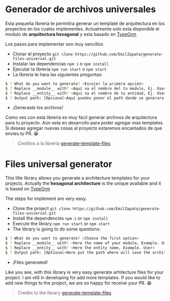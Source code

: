 
# Generador de archivos universales

Esta pequeña libreria te permitira generar un template de arquitectura en los proyectos en los cuales implementes. Actualmente solo esta disponible el modulo de **arquitectura hexagonal** y esta basado en [TypeOrm](https://typeorm.io/ "TypeOrm")

Los pasos para implementar son muy sencillos

- Clonar el proyecto
`git clone https://github.com/EmilZapata/generate-files-universal.git`
- Instalar las dependencias
`npm i` o `npm install`
- Ejecutar la libreria
`npm run start` o `npm start`
- La libreria te hara las siguientes preguntas:
```bash
$ ? What do you want to generate? <Escojer la primera opción>
$ ? Replace __module__ with? <Aquí va el nombre del tu modulo, Ej. User> 
$ ? Replace __entity__ with? <Aquí va el nombre de tu entidad, Ej. User>
$ ? Output path: [Opcional<Aquí puedes poner el path donde se generara los archivos de arquitectura. Ej. C:\Users\user\path\to>]
```
- ¡Generaste los archivos!

Como ves con esta libreria es muy facil generar archivos de arquitectura para tu proyecto. Aún esta en desarrollo para poder agregar mas templates.
Si deseas agregar nuevas cosas al proyecto estaremos encantados de que envies tu PR. 😁

> Creditos a la libreria [generate-template-files](https://www.npmjs.com/package/generate-template-files "generate-template-files")

# Files universal generator

This litle library allows you generate a architecture templates for your projects. Actually the **hexagonal architecture** is the unique available and it is based on [TypeOrm](https://typeorm.io/ "TypeOrm")

The steps for implement are very easy.

- Clone the project
`git clone https://github.com/EmilZapata/generate-files-universal.git`
- Install the dependencies
`npm i` or `npm install`
- Execute the library
`npm run start` or `npm start`
- The library is going to do some questions:
```bash
$ ? What do you want to generate? <Choose the first option>
$ ? Replace __module__ with? <Here the name of your module, Example. User> 
$ ? Replace __entity__ with? <Here the entity name, Example. User>
$ ? Output path: [Optional<Here put the path where will save the architecture files. Example. C:\Users\user\path\to>]
```
- ¡Files generated!

Like you see, with this library is very easy generate arhitecture files for your project.
I am still in developing for add more templates.
If you would like to add new things to the project, we are so happy for receive your PR. 😁

> Credits to the library [generate-template-files](https://www.npmjs.com/package/generate-template-files "generate-template-files")


